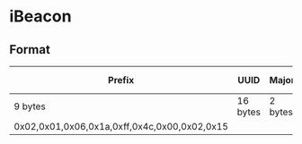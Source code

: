 # iBeacon

## Format

Prefix|UUID|Major|Minor|Tx Power|
------|----|-----|-----|--------|
9 bytes|16 bytes|2 bytes|2 bytes|1 bytes| 
0x02,0x01,0x06,0x1a,0xff,0x4c,0x00,0x02,0x15|
